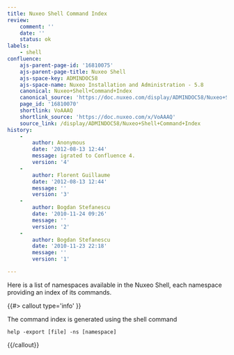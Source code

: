 ```yaml
---
title: Nuxeo Shell Command Index
review:
    comment: ''
    date: ''
    status: ok
labels:
    - shell
confluence:
    ajs-parent-page-id: '16810075'
    ajs-parent-page-title: Nuxeo Shell
    ajs-space-key: ADMINDOC58
    ajs-space-name: Nuxeo Installation and Administration - 5.8
    canonical: Nuxeo+Shell+Command+Index
    canonical_source: 'https://doc.nuxeo.com/display/ADMINDOC58/Nuxeo+Shell+Command+Index'
    page_id: '16810070'
    shortlink: VoAAAQ
    shortlink_source: 'https://doc.nuxeo.com/x/VoAAAQ'
    source_link: /display/ADMINDOC58/Nuxeo+Shell+Command+Index
history:
    - 
        author: Anonymous
        date: '2012-08-13 12:44'
        message: igrated to Confluence 4.
        version: '4'
    - 
        author: Florent Guillaume
        date: '2012-08-13 12:44'
        message: ''
        version: '3'
    - 
        author: Bogdan Stefanescu
        date: '2010-11-24 09:26'
        message: ''
        version: '2'
    - 
        author: Bogdan Stefanescu
        date: '2010-11-23 22:18'
        message: ''
        version: '1'

---
```

Here is a list of namespaces available in the Nuxeo Shell, each namespace providing an index of its commands.

{{#> callout type='info' }}

The command index is generated using the shell command

```
help -export [file] -ns [namespace]
```

{{/callout}}